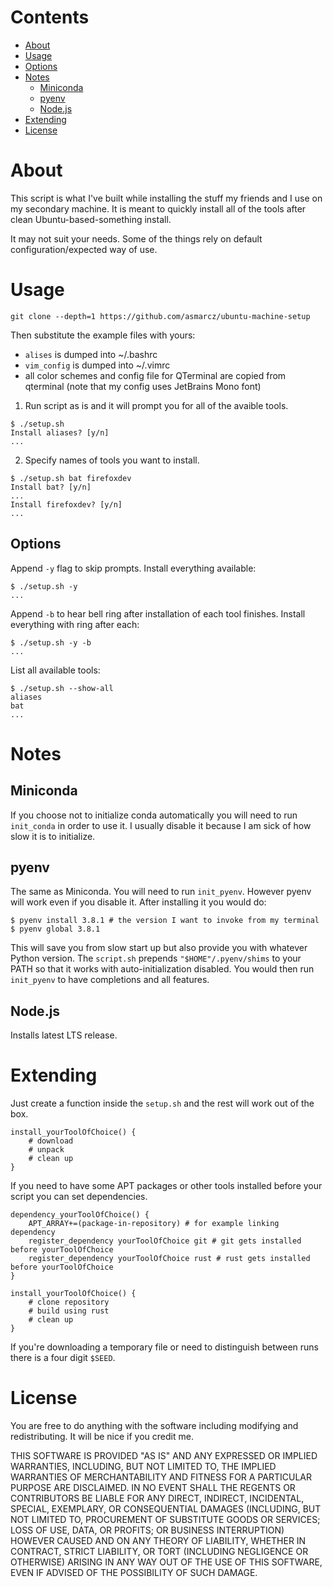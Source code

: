 # Contents
- [About](#about)
- [Usage](#usage)
- [Options](#options)
- [Notes](#notes)
	- [Miniconda](#notes_miniconda)
	- [pyenv](#notes_pyenv)
	- [Node.js](#notes_nodejs)
- [Extending](#extending)
- [License](#license)

# <a name="about"></a> About

This script is what I've built while installing the stuff my friends and I use on my secondary machine. It is meant to quickly install all of the tools after clean Ubuntu-based-something install.

It may not suit your needs. Some of the things rely on default configuration/expected way of use.


# <a name="usage"></a> Usage

```
git clone --depth=1 https://github.com/asmarcz/ubuntu-machine-setup
```

Then substitute the example files with yours:
- `alises` is dumped into ~/.bashrc
- `vim_config` is dumped into ~/.vimrc
- all color schemes and config file for QTerminal are copied from qterminal (note that my config uses JetBrains Mono font)

1. Run script as is and it will prompt you for all of the avaible tools.
```
$ ./setup.sh 
Install aliases? [y/n]
...
```

2. Specify names of tools you want to install.
```
$ ./setup.sh bat firefoxdev
Install bat? [y/n]
...
Install firefoxdev? [y/n]
...
```

## <a name="options"></a> Options
Append `-y` flag to skip prompts. Install everything available:
```
$ ./setup.sh -y
...
```

Append `-b` to hear bell ring after installation of each tool finishes. Install everything with ring after each:
```
$ ./setup.sh -y -b
...
```

List all available tools:
```
$ ./setup.sh --show-all
aliases
bat
...
```


# <a name="notes"></a> Notes

## <a name="notes_miniconda"></a> Miniconda
If you choose not to initialize conda automatically you will need to run `init_conda` in order to use it. I usually disable it because I am sick of how slow it is to initialize.

## <a name="notes_pyenv"></a> pyenv
The same as Miniconda. You will need to run `init_pyenv`. However pyenv will work even if you disable it. After installing it you would do:
```
$ pyenv install 3.8.1 # the version I want to invoke from my terminal
$ pyenv global 3.8.1
```
This will save you from slow start up but also provide you with whatever Python version.
The `script.sh` prepends `"$HOME"/.pyenv/shims` to your PATH so that it works with auto-initialization disabled. You would then run `init_pyenv` to have completions and all features.

## <a name="notes_nodejs"></a> Node.js
Installs latest LTS release.


# <a name="extending"></a> Extending

Just create a function inside the `setup.sh` and the rest will work out of the box.

```
install_yourToolOfChoice() {
	# download
	# unpack
	# clean up
}
```

If you need to have some APT packages or other tools installed before your script you can set dependencies.
```
dependency_yourToolOfChoice() {
	APT_ARRAY+=(package-in-repository) # for example linking dependency
	register_dependency yourToolOfChoice git # git gets installed before yourToolOfChoice
	register_dependency yourToolOfChoice rust # rust gets installed before yourToolOfChoice
}

install_yourToolOfChoice() {
	# clone repository
	# build using rust
	# clean up
}
```

If you're downloading a temporary file or need to distinguish between runs there is a four digit `$SEED`.


# <a name="license"></a> License

You are free to do anything with the software including modifying and redistributing. It will be nice if you credit me.

THIS SOFTWARE IS PROVIDED "AS IS" AND ANY EXPRESSED OR IMPLIED WARRANTIES, INCLUDING, BUT NOT LIMITED TO, THE IMPLIED WARRANTIES OF MERCHANTABILITY AND FITNESS FOR A PARTICULAR PURPOSE ARE DISCLAIMED. IN NO EVENT SHALL THE REGENTS OR CONTRIBUTORS BE LIABLE FOR ANY DIRECT, INDIRECT, INCIDENTAL, SPECIAL, EXEMPLARY, OR CONSEQUENTIAL DAMAGES (INCLUDING, BUT NOT LIMITED TO, PROCUREMENT OF SUBSTITUTE GOODS OR SERVICES; LOSS OF USE, DATA, OR PROFITS; OR BUSINESS INTERRUPTION)
HOWEVER CAUSED AND ON ANY THEORY OF LIABILITY, WHETHER IN CONTRACT, STRICT LIABILITY, OR TORT (INCLUDING NEGLIGENCE OR OTHERWISE) ARISING IN ANY WAY OUT OF THE USE OF THIS SOFTWARE, EVEN IF ADVISED OF THE POSSIBILITY OF SUCH DAMAGE.

